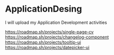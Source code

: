 # ApplicationDesing
I will upload my Application Development activities

https://roadmap.sh/projects/single-page-cv
https://roadmap.sh/projects/changelog-component
https://roadmap.sh/projects/tooltip-ui
https://roadmap.sh/projects/datepicker-ui
